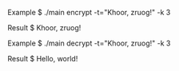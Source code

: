 Example
$ ./main encrypt -t="Khoor, zruog!" -k 3

Result 
$ Khoor, zruog!

Example
$ ./main decrypt -t="Khoor, zruog!" -k 3

Result
$ Hello, world!
